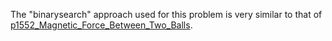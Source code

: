 The "binarysearch" approach used for this problem is very similar to that of [p1552_Magnetic_Force_Between_Two_Balls](https://github.com/genxium/Leetcode/tree/master/p1552_Magnetic_Force_Between_Two_Balls).
